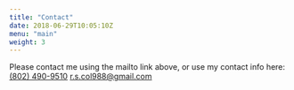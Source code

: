 ```yaml
---
title: "Contact"
date: 2018-06-29T10:05:10Z
menu: "main"
weight: 3
---
```


Please contact me using the mailto link above, or use my contact info here:
<a href="tel:802-490-9510">(802) 490-9510</a>
<a href="mailto:r.s.col@gmail.com?Subject=" target="_top">r.s.col988@gmail.com</a>
